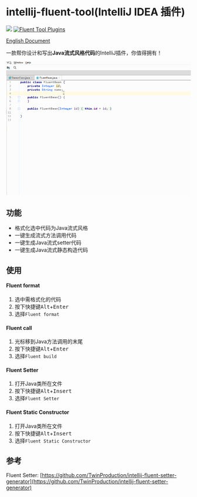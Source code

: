 # intellij-fluent-tool(IntelliJ IDEA 插件)

[![](https://img.shields.io/github/v/release/Mengzuozhu/intellij-fluent-tool)](https://github.com/Mengzuozhu/intellij-fluent-tool/releases)
[![Fluent Tool Plugins](https://img.shields.io/jetbrains/plugin/v/15784-fluent-tool.svg)](https://plugins.jetbrains.com/plugin/15784-fluent-tool)  

<a href="README.md">English Document</a>  

一款帮你设计和写出**Java流式风格代码**的IntelliJ插件，你值得拥有！

![useDemo](https://github.com/Mengzuozhu/intellij-fluent-tool/blob/master/demo/useDemo.gif)

## 功能

- 格式化选中代码为Java流式风格
- 一键生成流式方法调用代码
- 一键生成Java流式setter代码
- 一键生成Java流式静态构造代码

## 使用

#### Fluent format

1. 选中需格式化的代码
2. 按下快捷键<kbd>Alt</kbd>+<kbd>Enter</kbd>
3. 选择`Fluent format`

#### Fluent call

1. 光标移到Java方法调用的末尾
2. 按下快捷键<kbd>Alt</kbd>+<kbd>Enter</kbd>
3. 选择`Fluent build`

#### Fluent Setter

1. 打开Java类所在文件
2. 按下快捷键<kbd>Alt</kbd>+<kbd>Insert</kbd>
3. 选择`Fluent Setter`

#### Fluent Static Constructor

1. 打开Java类所在文件
2. 按下快捷键<kbd>Alt</kbd>+<kbd>Insert</kbd>
3. 选择`Fluent Static Constructor`

## 参考

Fluent Setter: [https://github.com/TwinProduction/intellij-fluent-setter-generator](https://github.com/TwinProduction/intellij-fluent-setter-generator)
